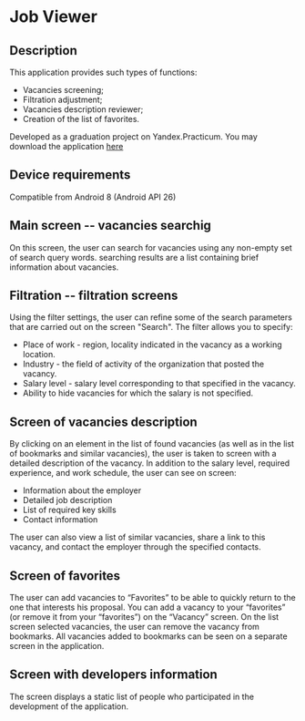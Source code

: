 # Job Viewer

## Description

This application provides such types of functions:

- Vacancies screening;
- Filtration adjustment;
- Vacancies description reviewer;
- Creation of the list of favorites.

Developed as a graduation project on Yandex.Practicum.
You may download the application [here](https://github.com/smitford/JobViewer/raw/main/app-debug.apk)

## Device requirements

Compatible from Android 8 (Android API 26)

## Main screen -- vacancies searchig

On this screen, the user can search for vacancies using any non-empty set of search query words. searching results
are a list containing brief information about vacancies.


## Filtration -- filtration screens

Using the filter settings, the user can refine some of the search parameters that are carried out on the screen
"Search". The filter allows you to specify:

- Place of work - region, locality indicated in the vacancy as a working location.
- Industry - the field of activity of the organization that posted the vacancy.
- Salary level - salary level corresponding to that specified in the vacancy.
- Ability to hide vacancies for which the salary is not specified.

## Screen of vacancies description

By clicking on an element in the list of found vacancies (as well as in the list of bookmarks and similar vacancies), the user is taken to
screen with a detailed description of the vacancy. In addition to the salary level, required experience, and work schedule, the user can
see on screen:

- Information about the employer
- Detailed job description
- List of required key skills
- Contact information

The user can also view a list of similar vacancies, share a link to this vacancy, and
contact the employer through the specified contacts.

## Screen of favorites

The user can add vacancies to “Favorites” to be able to quickly return to the one that interests his
proposal. You can add a vacancy to your “favorites” (or remove it from your “favorites”) on the “Vacancy” screen. On the list screen
selected vacancies, the user can remove the vacancy from bookmarks. All vacancies added to bookmarks can be seen
on a separate screen in the application.


## Screen with developers information

The screen displays a static list of people who participated in the development of the application.
